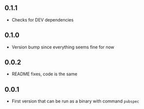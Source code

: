 ## 0.1.1
- Checks for DEV dependencies
## 0.1.0
- Version bump since everything seems fine for now
## 0.0.2
- README fixes, code is the same
## 0.0.1
- First version that can be run as a binary with command `pubspec`